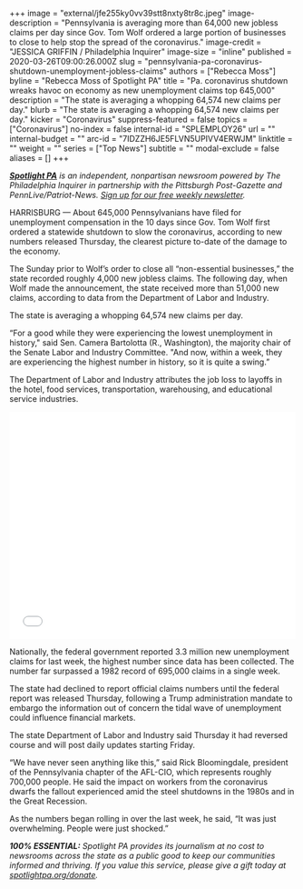 +++
image = "external/jfe255ky0vv39stt8nxty8tr8c.jpeg"
image-description = "Pennsylvania is averaging more than 64,000 new jobless claims per day since Gov. Tom Wolf ordered a large portion of businesses to close to help stop the spread of the coronavirus."
image-credit = "JESSICA GRIFFIN / Philadelphia Inquirer"
image-size = "inline"
published = 2020-03-26T09:00:26.000Z
slug = "pennsylvania-pa-coronavirus-shutdown-unemployment-jobless-claims"
authors = ["Rebecca Moss"]
byline = "Rebecca Moss of Spotlight PA"
title = "Pa. coronavirus shutdown wreaks havoc on economy as new unemployment claims top 645,000"
description = "The state is averaging a whopping 64,574 new claims per day."
blurb = "The state is averaging a whopping 64,574 new claims per day."
kicker = "Coronavirus"
suppress-featured = false
topics = ["Coronavirus"]
no-index = false
internal-id = "SPLEMPLOY26"
url = ""
internal-budget = ""
arc-id = "7IDZZH6JE5FLVN5UPIVV4ERWJM"
linktitle = ""
weight = ""
series = ["Top News"]
subtitle = ""
modal-exclude = false
aliases = []
+++

<a href="https://www.spotlightpa.org/"><i><b>Spotlight PA</b></i></a><i> is an independent, nonpartisan newsroom powered by The Philadelphia Inquirer in partnership with the Pittsburgh Post-Gazette and PennLive/Patriot-News. </i><a href="https://www.spotlightpa.org/newsletters"><i>Sign up for our free weekly newsletter</i></a><i>.</i>

HARRISBURG — About 645,000 Pennsylvanians have filed for unemployment compensation in the 10 days since Gov. Tom Wolf first ordered a statewide shutdown to slow the coronavirus, according to new numbers released Thursday, the clearest picture to-date of the damage to the economy.

The Sunday prior to Wolf’s order to close all “non-essential businesses,” the state recorded roughly 4,000 new jobless claims. The following day, when Wolf made the announcement, the state received more than 51,000 new claims, according to data from the Department of Labor and Industry.

The state is averaging a whopping 64,574 new claims per day.

“For a good while they were experiencing the lowest unemployment in history," said Sen. Camera Bartolotta (R., Washington), the majority chair of the Senate Labor and Industry Committee. "And now, within a week, they are experiencing the highest number in history, so it is quite a swing.”

The Department of Labor and Industry attributes the job loss to layoffs in the hotel, food services, transportation, warehousing, and educational service industries.

<iframe title="Skyrocketing jobless claims in Pennsylvania" aria-label="Stacked Column Chart" id="datawrapper-chart-XUPce" src="//datawrapper.dwcdn.net/XUPce/1/" scrolling="no" frameborder="0" style="width: 0; min-width: 100% !important; border: none;" height="400"></iframe><script type="text/javascript">!function(){"use strict";window.addEventListener("message",function(a){if(void 0!==a.data["datawrapper-height"])for(var e in a.data["datawrapper-height"]){var t=document.getElementById("datawrapper-chart-"+e)||document.querySelector("iframe[src*='"+e+"']");t&&(t.style.height=a.data["datawrapper-height"][e]+"px")}})}();
</script>

Nationally, the federal government reported 3.3 million new unemployment claims for last week, the highest number since data has been collected. The number far surpassed a 1982 record of 695,000 claims in a single week.

The state had declined to report official claims numbers until the federal report was released Thursday, following a Trump administration mandate to embargo the information out of concern the tidal wave of unemployment could influence financial markets.

The state Department of Labor and Industry said Thursday it had reversed course and will post daily updates starting Friday.

“We have never seen anything like this,” said Rick Bloomingdale, president of the Pennsylvania chapter of the AFL-CIO, which represents roughly 700,000 people. He said the impact on workers from the coronavirus dwarfs the fallout experienced amid the steel shutdowns in the 1980s and in the Great Recession.

As the numbers began rolling in over the last week, he said, “It was just overwhelming. People were just shocked.”

<i><b>100% ESSENTIAL:</b></i><i> Spotlight PA provides its journalism at no cost to newsrooms across the state as a public good to keep our communities informed and thriving. If you value this service, please give a gift today at </i><a href="https://www.spotlightpa.org/donate"><i>spotlightpa.org/donate</i></a><i>.</i>
